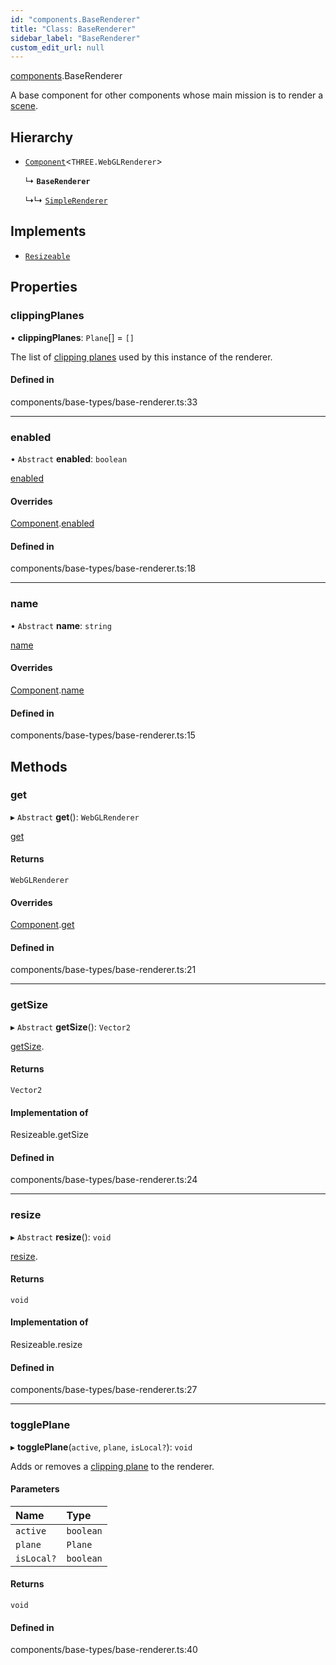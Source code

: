 ```yaml
---
id: "components.BaseRenderer"
title: "Class: BaseRenderer"
sidebar_label: "BaseRenderer"
custom_edit_url: null
---
```


[components](../modules/components.md).BaseRenderer

A base component for other components whose main mission is to render a
[scene](https://threejs.org/docs/#api/en/scenes/Scene).

## Hierarchy

- [`Component`](components.Component.md)<`THREE.WebGLRenderer`\>

  ↳ **`BaseRenderer`**

  ↳↳ [`SimpleRenderer`](components.SimpleRenderer.md)

## Implements

- [`Resizeable`](../interfaces/components.Resizeable.md)

## Properties

### clippingPlanes

• **clippingPlanes**: `Plane`[] = `[]`

The list of [clipping planes](https://threejs.org/docs/#api/en/renderers/WebGLRenderer.clippingPlanes) used by this
instance of the renderer.

#### Defined in

components/base-types/base-renderer.ts:33

___

### enabled

• `Abstract` **enabled**: `boolean`

[enabled](components.Component.md#enabled)

#### Overrides

[Component](components.Component.md).[enabled](components.Component.md#enabled)

#### Defined in

components/base-types/base-renderer.ts:18

___

### name

• `Abstract` **name**: `string`

[name](components.Component.md#name)

#### Overrides

[Component](components.Component.md).[name](components.Component.md#name)

#### Defined in

components/base-types/base-renderer.ts:15

## Methods

### get

▸ `Abstract` **get**(): `WebGLRenderer`

[get](components.Component.md#get)

#### Returns

`WebGLRenderer`

#### Overrides

[Component](components.Component.md).[get](components.Component.md#get)

#### Defined in

components/base-types/base-renderer.ts:21

___

### getSize

▸ `Abstract` **getSize**(): `Vector2`

[getSize](../interfaces/components.Resizeable.md#getsize).

#### Returns

`Vector2`

#### Implementation of

Resizeable.getSize

#### Defined in

components/base-types/base-renderer.ts:24

___

### resize

▸ `Abstract` **resize**(): `void`

[resize](../interfaces/components.Resizeable.md#resize).

#### Returns

`void`

#### Implementation of

Resizeable.resize

#### Defined in

components/base-types/base-renderer.ts:27

___

### togglePlane

▸ **togglePlane**(`active`, `plane`, `isLocal?`): `void`

Adds or removes a
[clipping plane](https://threejs.org/docs/#api/en/renderers/WebGLRenderer.clippingPlanes)
to the renderer.

#### Parameters

| Name | Type |
| :------ | :------ |
| `active` | `boolean` |
| `plane` | `Plane` |
| `isLocal?` | `boolean` |

#### Returns

`void`

#### Defined in

components/base-types/base-renderer.ts:40
